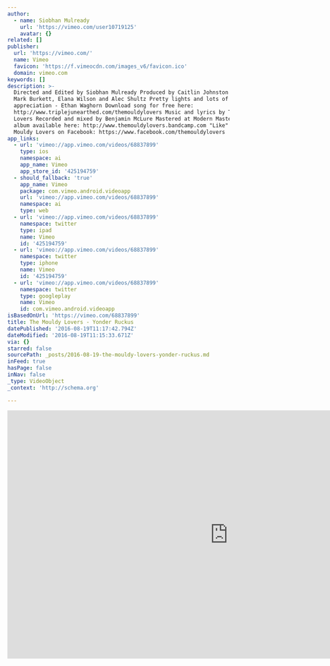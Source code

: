 ```yaml
---
author:
  - name: Siobhan Mulready
    url: 'https://vimeo.com/user10719125'
    avatar: {}
related: []
publisher:
  url: 'https://vimeo.com/'
  name: Vimeo
  favicon: 'https://f.vimeocdn.com/images_v6/favicon.ico'
  domain: vimeo.com
keywords: []
description: >-
  Directed and Edited by Siobhan Mulready Produced by Caitlin Johnston Camera -
  Mark Burkett, Elana Wilson and Alec Shultz Pretty lights and lots of
  appreciation - Ethan Waghorn Download song for free here:
  http://www.triplejunearthed.com/themouldylovers Music and lyrics by The Mouldy
  Lovers Recorded and mixed by Benjamin McLure Mastered at Modern Mastering Full
  album available here: http://www.themouldylovers.bandcamp.com "Like" The
  Mouldy Lovers on Facebook: https://www.facebook.com/themouldylovers
app_links:
  - url: 'vimeo://app.vimeo.com/videos/68837899'
    type: ios
    namespace: ai
    app_name: Vimeo
    app_store_id: '425194759'
  - should_fallback: 'true'
    app_name: Vimeo
    package: com.vimeo.android.videoapp
    url: 'vimeo://app.vimeo.com/videos/68837899'
    namespace: ai
    type: web
  - url: 'vimeo://app.vimeo.com/videos/68837899'
    namespace: twitter
    type: ipad
    name: Vimeo
    id: '425194759'
  - url: 'vimeo://app.vimeo.com/videos/68837899'
    namespace: twitter
    type: iphone
    name: Vimeo
    id: '425194759'
  - url: 'vimeo://app.vimeo.com/videos/68837899'
    namespace: twitter
    type: googleplay
    name: Vimeo
    id: com.vimeo.android.videoapp
isBasedOnUrl: 'https://vimeo.com/68837899'
title: The Mouldy Lovers - Yonder Ruckus
datePublished: '2016-08-19T11:17:42.794Z'
dateModified: '2016-08-19T11:15:33.671Z'
via: {}
starred: false
sourcePath: _posts/2016-08-19-the-mouldy-lovers-yonder-ruckus.md
inFeed: true
hasPage: false
inNav: false
_type: VideoObject
_context: 'http://schema.org'

---
```

<iframe src="https://cdn.embedly.com/widgets/media.html?src=https%3A%2F%2Fplayer.vimeo.com%2Fvideo%2F68837899&amp;url=https%3A%2F%2Fvimeo.com%2F68837899&amp;image=https%3A%2F%2Fi.vimeocdn.com%2Fvideo%2F539210699_1280.jpg&amp;key=b7d04c9b404c499eba89ee7072e1c4f7&amp;type=text%2Fhtml&amp;schema=vimeo" width="1000" height="563" scrolling="no" frameborder="0" allowfullscreen="" style=""></iframe>